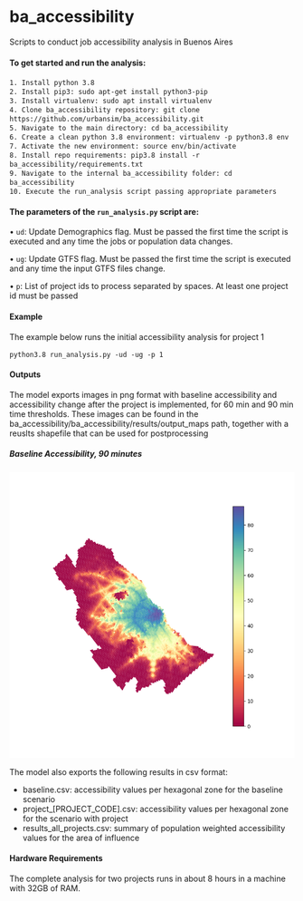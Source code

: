 # ba_accessibility
Scripts to conduct job accessibility analysis in Buenos Aires

#### To get started and run the analysis:
```
1. Install python 3.8 
2. Install pip3: sudo apt-get install python3-pip
3. Install virtualenv: sudo apt install virtualenv
4. Clone ba_accessibility repository: git clone https://github.com/urbansim/ba_accessibility.git
5. Navigate to the main directory: cd ba_accessibility
6. Create a clean python 3.8 environment: virtualenv -p python3.8 env
7. Activate the new environment: source env/bin/activate
8. Install repo requirements: pip3.8 install -r ba_accessibility/requirements.txt
9. Navigate to the internal ba_accessibility folder: cd ba_accessibility
10. Execute the run_analysis script passing appropriate parameters
```

#### The parameters of the `run_analysis.py` script are:

• `ud`: Update Demographics flag. Must be passed the first time the script is executed and any time the jobs or population data changes. 

• `ug`: Update GTFS flag. Must be passed the first time the script is executed and any time the input GTFS files change. 

• `p`: List of project ids to process separated by spaces. At least one project id must be passed



#### Example

The example below runs the initial accessibility analysis for project 1 
```
python3.8 run_analysis.py -ud -ug -p 1 
```

#### Outputs
The model exports images in png format with baseline accessibility and accessibility 
change after the project is implemented, for 60 min and 90 min time thresholds. These 
images can be found in the ba_accessibility/ba_accessibility/results/output_maps path, 
together with a reuslts shapefile that can be used for postprocessing

##### Baseline Accessibility, 90 minutes
![](ba_accessibility/sample_outputs/baseline_accessibility_90_min.png)

The model also exports the following results in csv format:

* baseline.csv: accessibility values per hexagonal zone for the baseline scenario
* project_[PROJECT_CODE].csv: accessibility values per hexagonal zone for the scenario with project
* results_all_projects.csv: summary of population weighted accessibility values for the area of influence




#### Hardware Requirements
The complete analysis for two projects runs in about 8 hours in a machine with 32GB of RAM. 



